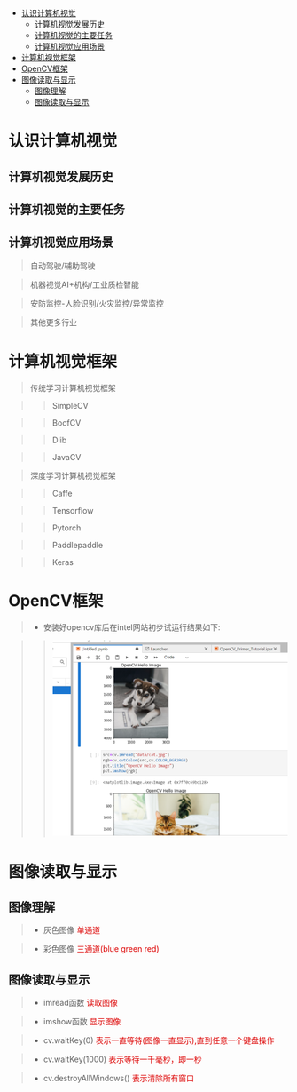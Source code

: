 - [认识计算机视觉](#认识计算机视觉)
  - [计算机视觉发展历史](#计算机视觉发展历史)
  - [计算机视觉的主要任务](#计算机视觉的主要任务)
  - [计算机视觉应用场景](#计算机视觉应用场景)
- [计算机视觉框架](#计算机视觉框架)
- [OpenCV框架](#opencv框架)
- [图像读取与显示](#图像读取与显示)
  - [图像理解](#图像理解)
  - [图像读取与显示](#图像读取与显示-1)

# 认识计算机视觉

## 计算机视觉发展历史

## 计算机视觉的主要任务

## 计算机视觉应用场景

> 自动驾驶/辅助驾驶

> 机器视觉AI+机构/工业质检智能

> 安防监控-人脸识别/火灾监控/异常监控

> 其他更多行业

# 计算机视觉框架

>传统学习计算机视觉框架

>>SimpleCV

>>BoofCV

>>Dlib

>>JavaCV

>深度学习计算机视觉框架

>>Caffe

>>Tensorflow

>>Pytorch

>>Paddlepaddle

>>Keras

# OpenCV框架

>* 安装好opencv库后在intel网站初步试运行结果如下:

>>![结果](../data/result.png)

# 图像读取与显示

## 图像理解

>* 灰色图像  <font color="#dd0000">单通道</font><br />

>* 彩色图像  <font color="#dd0000">三通道(blue green red)</font><br />

## 图像读取与显示

>* imread函数 <font color="#dd0000">读取图像</font><br />


>* imshow函数 <font color="#dd0000">显示图像</font><br />


>* cv.waitKey(0) <font color="#dd0000">表示一直等待(图像一直显示),直到任意一个键盘操作</font><br />


>* cv.waitKey(1000) <font color="#dd0000">表示等待一千毫秒，即一秒</font><br />


>* cv.destroyAllWindows() <font color="#dd0000">表示清除所有窗口</font><br />




